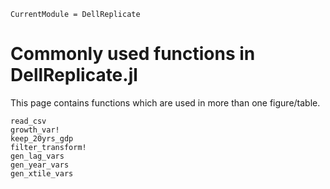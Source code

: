 ```@meta
CurrentModule = DellReplicate
```

# Commonly used functions in DellReplicate.jl

This page contains functions which are used in more than one figure/table. 

```@docs
read_csv
growth_var!
keep_20yrs_gdp
filter_transform!
gen_lag_vars
gen_year_vars
gen_xtile_vars
```